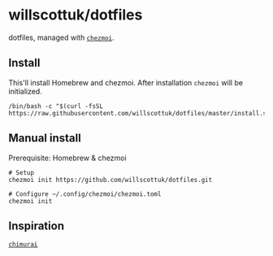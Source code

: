 # willscottuk/dotfiles

dotfiles, managed with [`chezmoi`](https://github.com/twpayne/chezmoi).

## Install

This'll install Homebrew and chezmoi. After installation `chezmoi` will be initialized.

```shell
/bin/bash -c "$(curl -fsSL 
https://raw.githubusercontent.com/willscottuk/dotfiles/master/install.sh)"
```

## Manual install

Prerequisite: Homebrew & chezmoi

```shell
# Setup
chezmoi init https://github.com/willscottuk/dotfiles.git

# Configure ~/.config/chezmoi/chezmoi.toml
chezmoi init
```

## Inspiration

[`chimurai`](https://github.com/chimurai/dotfiles)
